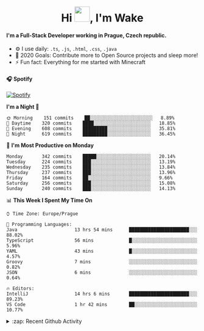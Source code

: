 <h1 align="center">Hi <img src="https://raw.githubusercontent.com/MrWakeCZ/MrWakeCZ/master/Hi.gif" width="40px" />, I'm Wake</h1>

#### I'm a Full-Stack Developer working in Prague, Czech republic.
- ⚙️ I use daily: `.ts`, `.js`, `.html`, `.css`, `.java`
- 🥅 2020 Goals: Contribute more to Open Source projects and sleep more!
- ⚡ Fun fact: Everything for me started with Minecraft

#### 🎧 Spotify
[![Spotify](https://novatorem-delta-eight.vercel.app/api/spotify)](https://open.spotify.com/user/wakeecz)

<!--START_SECTION:waka-->
**I'm a Night 🦉** 

```text
🌞 Morning    151 commits    ██░░░░░░░░░░░░░░░░░░░░░░░   8.89% 
🌆 Daytime    320 commits    ████░░░░░░░░░░░░░░░░░░░░░   18.85% 
🌃 Evening    608 commits    █████████░░░░░░░░░░░░░░░░   35.81% 
🌙 Night      619 commits    █████████░░░░░░░░░░░░░░░░   36.45%

```
📅 **I'm Most Productive on Monday** 

```text
Monday       342 commits    █████░░░░░░░░░░░░░░░░░░░░   20.14% 
Tuesday      224 commits    ███░░░░░░░░░░░░░░░░░░░░░░   13.19% 
Wednesday    235 commits    ███░░░░░░░░░░░░░░░░░░░░░░   13.84% 
Thursday     237 commits    ███░░░░░░░░░░░░░░░░░░░░░░   13.96% 
Friday       164 commits    ██░░░░░░░░░░░░░░░░░░░░░░░   9.66% 
Saturday     256 commits    ███░░░░░░░░░░░░░░░░░░░░░░   15.08% 
Sunday       240 commits    ███░░░░░░░░░░░░░░░░░░░░░░   14.13%

```


📊 **This Week I Spent My Time On** 

```text
⌚︎ Time Zone: Europe/Prague

💬 Programming Languages: 
Java                     13 hrs 54 mins      ██████████████████████░░░   88.02% 
TypeScript               56 mins             █░░░░░░░░░░░░░░░░░░░░░░░░   5.96% 
YAML                     43 mins             █░░░░░░░░░░░░░░░░░░░░░░░░   4.57% 
Groovy                   7 mins              ░░░░░░░░░░░░░░░░░░░░░░░░░   0.82% 
JSON                     6 mins              ░░░░░░░░░░░░░░░░░░░░░░░░░   0.64%

🔥 Editors: 
IntelliJ                 14 hrs 6 mins       ██████████████████████░░░   89.23% 
VS Code                  1 hr 42 mins        ██░░░░░░░░░░░░░░░░░░░░░░░   10.77%

```


<!--END_SECTION:waka-->

<details>
  <summary>:zap: Recent Github Activity</summary>

<!--START_SECTION:activity-->
1. ❌ Closed PR [#88](https://github.com/waked-cz/corgi/pull/88) in [waked-cz/corgi](https://github.com/waked-cz/corgi)
2. 🗣 Commented on [#6](https://github.com/craftmania-cz/craftlobby/issues/6) in [craftmania-cz/craftlobby](https://github.com/craftmania-cz/craftlobby)
3. ❗️ Closed issue [#574](https://github.com/Zrips/Residence/issues/574) in [Zrips/Residence](https://github.com/Zrips/Residence)
4. 🗣 Commented on [#574](https://github.com/Zrips/Residence/issues/574) in [Zrips/Residence](https://github.com/Zrips/Residence)
5. 🎉 Merged PR [#13](https://github.com/craftmania-cz/craftmanager/pull/13) in [craftmania-cz/craftmanager](https://github.com/craftmania-cz/craftmanager)
<!--END_SECTION:activity-->

</details>
